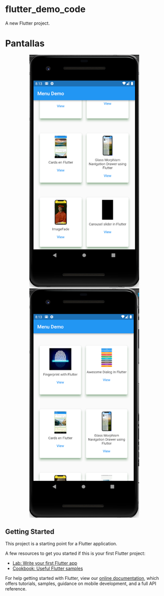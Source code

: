 # flutter_demo_code

A new Flutter project.

# Pantallas

<p align="center">
  <img src="Display-1.png" width="350" />
  <img src="Display-2.png" width="350" />
</p>

## Getting Started

This project is a starting point for a Flutter application.

A few resources to get you started if this is your first Flutter project:

- [Lab: Write your first Flutter app](https://flutter.dev/docs/get-started/codelab)
- [Cookbook: Useful Flutter samples](https://flutter.dev/docs/cookbook)

For help getting started with Flutter, view our
[online documentation](https://flutter.dev/docs), which offers tutorials,
samples, guidance on mobile development, and a full API reference.
